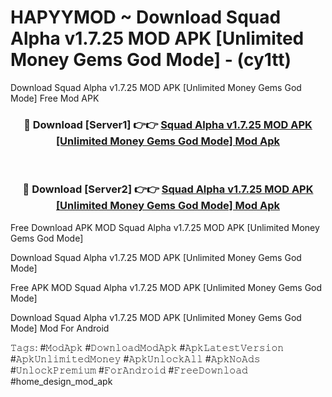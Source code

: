 # HAPYYMOD ~ Download Squad Alpha v1.7.25 MOD APK [Unlimited Money Gems God Mode] - (cy1tt)
Download Squad Alpha v1.7.25 MOD APK [Unlimited Money Gems God Mode] Free Mod APK

<div align="center">
<h3>🔴 Download [Server1] 👉👉 <a href="https://apk-comot.site?title=Squad_Alpha_v1.7.25_MOD_APK_[Unlimited_Money_Gems_God_Mode]">Squad Alpha v1.7.25 MOD APK [Unlimited Money Gems God Mode] Mod Apk</a></h3><br>

<h3>🔴 Download [Server2] 👉👉 <a href="https://apk-comot.site?title=Squad_Alpha_v1.7.25_MOD_APK_[Unlimited_Money_Gems_God_Mode]">Squad Alpha v1.7.25 MOD APK [Unlimited Money Gems God Mode] Mod Apk</a></h3>
</div>


Free Download APK MOD Squad Alpha v1.7.25 MOD APK [Unlimited Money Gems God Mode]

Download Squad Alpha v1.7.25 MOD APK [Unlimited Money Gems God Mode] 

Free APK MOD Squad Alpha v1.7.25 MOD APK [Unlimited Money Gems God Mode] 

Download Squad Alpha v1.7.25 MOD APK [Unlimited Money Gems God Mode] Mod For Android

𝚃𝚊𝚐𝚜: #𝙼𝚘𝚍𝙰𝚙𝚔 #𝙳𝚘𝚠𝚗𝚕𝚘𝚊𝚍𝙼𝚘𝚍𝙰𝚙𝚔 #𝙰𝚙𝚔𝙻𝚊𝚝𝚎𝚜𝚝𝚅𝚎𝚛𝚜𝚒𝚘𝚗 #𝙰𝚙𝚔𝚄𝚗𝚕𝚒𝚖𝚒𝚝𝚎𝚍𝙼𝚘𝚗𝚎𝚢 #𝙰𝚙𝚔𝚄𝚗𝚕𝚘𝚌𝚔𝙰𝚕𝚕 #𝙰𝚙𝚔𝙽𝚘𝙰𝚍𝚜 #𝚄𝚗𝚕𝚘𝚌𝚔𝙿𝚛𝚎𝚖𝚒𝚞𝚖 #𝙵𝚘𝚛𝙰𝚗𝚍𝚛𝚘𝚒𝚍 #𝙵𝚛𝚎𝚎𝙳𝚘𝚠𝚗𝚕𝚘𝚊𝚍 #home_design_mod_apk
